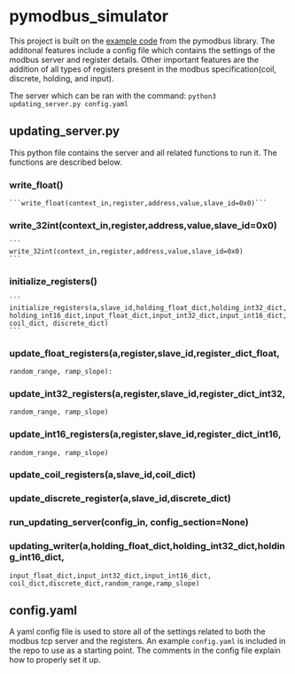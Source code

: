 # pymodbus_simulator

This project is built on the [example code](https://pymodbus.readthedocs.io/en/v1.3.2/examples/updating-server.html) from the pymodbus library. The additonal features include a config file which contains the settings of the modbus server and register details. Other important features are the addition of all types of registers present in the modbus specification(coil, discrete, holding, and input). 

The server which can be ran with the command: ```python3 updating_server.py config.yaml```

## updating_server.py

This python file contains the server and all related functions to run it. The functions are described below.

### write_float()
    ```write_float(context_in,register,address,value,slave_id=0x0)```

### write_32int(context_in,register,address,value,slave_id=0x0)
    ``` 
    write_32int(context_in,register,address,value,slave_id=0x0) 
    ```

### initialize_registers()
    ```
    initialize_registers(a,slave_id,holding_float_dict,holding_int32_dict,
    holding_int16_dict,input_float_dict,input_int32_dict,input_int16_dict,
    coil_dict, discrete_dict)
    ```
    
### update_float_registers(a,register,slave_id,register_dict_float,
    random_range, ramp_slope):
    
### update_int32_registers(a,register,slave_id,register_dict_int32,
    random_range, ramp_slope)
    
### update_int16_registers(a,register,slave_id,register_dict_int16,
    random_range, ramp_slope)
    
### update_coil_registers(a,slave_id,coil_dict)

### update_discrete_register(a,slave_id,discrete_dict)

### run_updating_server(config_in, config_section=None)

### updating_writer(a,holding_float_dict,holding_int32_dict,holding_int16_dict,
    input_float_dict,input_int32_dict,input_int16_dict,
    coil_dict,discrete_dict,random_range,ramp_slope)
  

## config.yaml

A yaml config file is used to store all of the settings related to both the modbus tcp server and the registers. An example 
`config.yaml` is included in the repo to use as a starting point. The comments in the config file explain how to properly set
it up.



